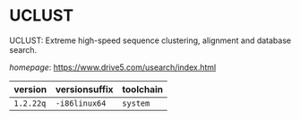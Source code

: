 # UCLUST

UCLUST: Extreme high-speed sequence clustering, alignment and database search.

*homepage*: <https://www.drive5.com/usearch/index.html>

version | versionsuffix | toolchain
--------|---------------|----------
``1.2.22q`` | ``-i86linux64`` | ``system``
